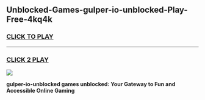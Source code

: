 
## Unblocked-Games-gulper-io-unblocked-Play-Free-4kq4k
<h3>
<a href="https://premium76.site?title=gulper-io-unblocked&ref=18A1">CLICK TO PLAY</a></h3>
<hr>

<h3>
<a href="https://premium76.site?title=gulper-io-unblocked&ref=18A1">CLICK 2 PLAY</a>
  
</h3>

<a href="https://premium76.site?title=gulper-io-unblocked&ref=18A1"><img src="https://clearcache.store/games.png"></a>


**gulper-io-unblocked games unblocked: Your Gateway to Fun and Accessible Online Gaming**
